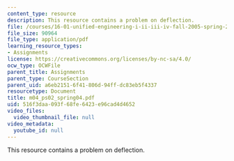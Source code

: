 ```yaml
---
content_type: resource
description: This resource contains a problem on deflection.
file: /courses/16-01-unified-engineering-i-ii-iii-iv-fall-2005-spring-2006/516f3daa093f68fe6423e96cad4d4652_m04_ps02_spring04.pdf
file_size: 90964
file_type: application/pdf
learning_resource_types:
- Assignments
license: https://creativecommons.org/licenses/by-nc-sa/4.0/
ocw_type: OCWFile
parent_title: Assignments
parent_type: CourseSection
parent_uid: a6eb2151-6f41-806d-94ff-dc83eb5f4337
resourcetype: Document
title: m04_ps02_spring04.pdf
uid: 516f3daa-093f-68fe-6423-e96cad4d4652
video_files:
  video_thumbnail_file: null
video_metadata:
  youtube_id: null
---
```

This resource contains a problem on deflection.